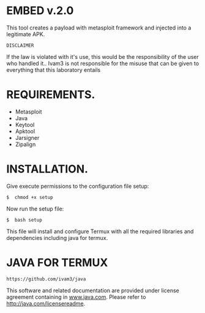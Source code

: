 # EMBED v.2.0
This tool creates a payload with metasploit framework and injected into a legitimate APK.

	DISCLAIMER
If the law is violated with it's use, this would be the responsibility of the user who handled it..
Ivam3 is not responsible for the misuse that can be given to everything that this laboratory entails

# REQUIREMENTS.
- Metasploit
- Java
- Keytool
- Apktool
- Jarsigner
- Zipalign

# INSTALLATION.
Give execute permissions to the configuration file setup:

	$  chmod +x setup

Now run the setup file:

	$  bash setup

This file will install and configure Termux with all the required libraries and dependencies including java for termux.


# JAVA FOR TERMUX

	https://github.com/ivam3/java

This software and related documentation are provided under license agreement containing in www.java.com. Please refer to http://java.com/licensereadme.


